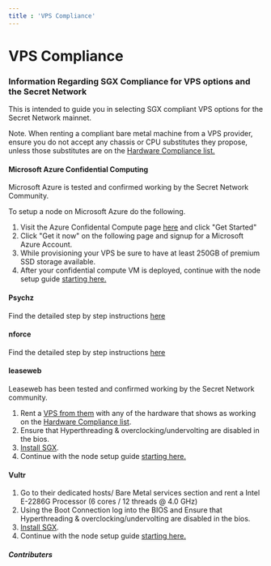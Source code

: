 ```yaml
---
title : 'VPS Compliance'
---
```


# VPS Compliance

### Information Regarding SGX Compliance for VPS options and the Secret Network

This is intended to guide you in selecting SGX compliant VPS options for the Secret Network mainnet.

Note. When renting a compliant bare metal machine from a VPS provider, ensure you do not accept any chassis or CPU substitutes they propose, unless those substitutes are on the [Hardware Compliance list.](https://docs.scrt.network/node-guides/hardware-compliance.html)


#### Microsoft Azure Confidential Computing

Microsoft Azure is tested and confirmed working by the Secret Network Community.

To setup a node on Microsoft Azure do the following.

1. Visit the Azure Confidental Compute page [here](https://azure.microsoft.com/en-us/solutions/confidential-compute/) and click "Get Started"
2. Click "Get it now" on the following page and signup for a Microsoft Azure Account.
3. While provisioning your VPS be sure to have at least 250GB of premium SSD storage available.
4. After your confidential compute VM is deployed, continue with the node setup guide [starting here.](https://build.scrt.network/validators-and-full-nodes/run-full-node-mainnet.html)

#### Psychz

Find the detailed step by step instructions [here](https://docs.scrt.network/node-guides/Psychz.html)

#### nforce

Find the detailed step by step instructions [here](https://docs.scrt.network/node-guides/Nforce.html)

#### leaseweb

Leaseweb has been tested and confirmed working by the Secret Network community.

1. Rent a [VPS from them](https://www.leaseweb.com/dedicated-servers/build-your-own) with any of the hardware that shows as working on the [Hardware Compliance list](https://docs.scrt.network/node-guides/hardware-compliance.html).
2. Ensure that Hyperthreading & overclocking/undervolting are disabled in the bios.
3. [Install SGX](https://docs.scrt.network/node-guides/setup-sgx.html).
4. Continue with the node setup guide [starting here.](https://build.scrt.network/validators-and-full-nodes/run-full-node-mainnet.html)

#### Vultr

1. Go to their dedicated hosts/ Bare Metal services section and rent a Intel E-2286G Processor (6 cores / 12 threads @ 4.0 GHz)
2. Using the Boot Connection log into the BIOS and Ensure that Hyperthreading & overclocking/undervolting are disabled in the bios.
3. [Install SGX](https://docs.scrt.network/node-guides/setup-sgx.html).
4. Continue with the node setup guide [starting here.](https://build.scrt.network/validators-and-full-nodes/run-full-node-mainnet.html)


##### Contributers


